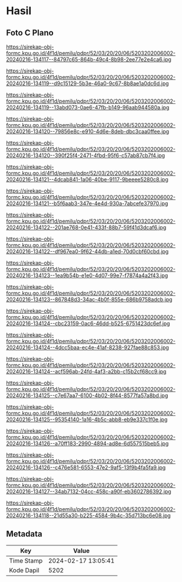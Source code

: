 # Hasil

## Foto C Plano

https://sirekap-obj-formc.kpu.go.id/4f1d/pemilu/pdpr/52/03/20/20/06/5203202006002-20240216-134117--84797c65-864b-49c4-8b98-2ee77e2e4ca6.jpg

https://sirekap-obj-formc.kpu.go.id/4f1d/pemilu/pdpr/52/03/20/20/06/5203202006002-20240216-134119--d9c15129-5b3e-46a0-9c67-8b8ae1a0dc6d.jpg

https://sirekap-obj-formc.kpu.go.id/4f1d/pemilu/pdpr/52/03/20/20/06/5203202006002-20240216-134119--13abd073-0ae6-47fb-b149-96aab944580a.jpg

https://sirekap-obj-formc.kpu.go.id/4f1d/pemilu/pdpr/52/03/20/20/06/5203202006002-20240216-134120--79856e8c-e910-4d6e-8deb-dbc3caa0ffee.jpg

https://sirekap-obj-formc.kpu.go.id/4f1d/pemilu/pdpr/52/03/20/20/06/5203202006002-20240216-134120--390f25f4-2471-4fbd-95f6-c57ab87cb7f4.jpg

https://sirekap-obj-formc.kpu.go.id/4f1d/pemilu/pdpr/52/03/20/20/06/5203202006002-20240216-134121--4dcab841-1a06-40be-9117-9beeee5280c8.jpg

https://sirekap-obj-formc.kpu.go.id/4f1d/pemilu/pdpr/52/03/20/20/06/5203202006002-20240216-134121--b5f6aab3-347e-4e4d-930a-7abcefe37970.jpg

https://sirekap-obj-formc.kpu.go.id/4f1d/pemilu/pdpr/52/03/20/20/06/5203202006002-20240216-134122--201ae768-0e41-433f-88b7-59f41d3dcaf6.jpg

https://sirekap-obj-formc.kpu.go.id/4f1d/pemilu/pdpr/52/03/20/20/06/5203202006002-20240216-134122--df967ea0-9f62-44db-a1ed-70d0cbf60cbd.jpg

https://sirekap-obj-formc.kpu.go.id/4f1d/pemilu/pdpr/52/03/20/20/06/5203202006002-20240216-134123--1ea9b54b-e1e0-4d07-99e7-f7874a4a2f43.jpg

https://sirekap-obj-formc.kpu.go.id/4f1d/pemilu/pdpr/52/03/20/20/06/5203202006002-20240216-134123--867848d3-34ac-4b0f-855e-686b9758adcb.jpg

https://sirekap-obj-formc.kpu.go.id/4f1d/pemilu/pdpr/52/03/20/20/06/5203202006002-20240216-134124--cbc23159-0ac6-46dd-b525-6751423dc6ef.jpg

https://sirekap-obj-formc.kpu.go.id/4f1d/pemilu/pdpr/52/03/20/20/06/5203202006002-20240216-134124--4dcc5baa-ec4e-41af-8238-927fae88c853.jpg

https://sirekap-obj-formc.kpu.go.id/4f1d/pemilu/pdpr/52/03/20/20/06/5203202006002-20240216-134124--acf596ab-24fd-4af3-a2bb-c15b2cf68cc9.jpg

https://sirekap-obj-formc.kpu.go.id/4f1d/pemilu/pdpr/52/03/20/20/06/5203202006002-20240216-134125--c7e67aa7-6100-4b02-8f44-8577fa57a8bd.jpg

https://sirekap-obj-formc.kpu.go.id/4f1d/pemilu/pdpr/52/03/20/20/06/5203202006002-20240216-134125--95354140-1a16-4b5c-abb8-eb9e337c1f0e.jpg

https://sirekap-obj-formc.kpu.go.id/4f1d/pemilu/pdpr/52/03/20/20/06/5203202006002-20240216-134126--a70ff183-2990-4894-ad8e-6d557515beb5.jpg

https://sirekap-obj-formc.kpu.go.id/4f1d/pemilu/pdpr/52/03/20/20/06/5203202006002-20240216-134126--c476e581-6553-47e2-9af5-13f9b4fa5fa9.jpg

https://sirekap-obj-formc.kpu.go.id/4f1d/pemilu/pdpr/52/03/20/20/06/5203202006002-20240216-134127--34ab7132-04cc-458c-a90f-eb3602786392.jpg

https://sirekap-obj-formc.kpu.go.id/4f1d/pemilu/pdpr/52/03/20/20/06/5203202006002-20240216-134118--21d55a30-b225-4584-9b4c-35d713bc6e08.jpg


## Metadata

| Key        | Value               |
| ---------- | ------------------- |
| Time Stamp | 2024-02-17 13:05:41 |
| Kode Dapil | 5202                |



